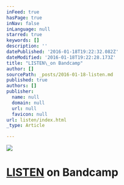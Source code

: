 ```yaml
---
inFeed: true
hasPage: true
inNav: false
inLanguage: null
starred: true
keywords: []
description: ''
datePublished: '2016-01-18T19:22:32.082Z'
dateModified: '2016-01-18T19:22:28.173Z'
title: "LISTEN\_on Bandcamp"
author: []
sourcePath: _posts/2016-01-18-listen.md
published: true
authors: []
publisher:
  name: null
  domain: null
  url: null
  favicon: null
url: listen/index.html
_type: Article

---
```

![](https://the-grid-user-content.s3-us-west-2.amazonaws.com/b1bdd06b-69d4-4923-8924-c656438e8eb1.jpg)

# [LISTEN][0] on Bandcamp

[0]: https://entheois.bandcamp.com/
